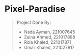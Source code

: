 # Pixel-Paradise

>Project Done By:
>- Nada Ayman, 221007645
>- Zeina Ahmed, 221017888
>- Rola Khaled, 221017871
>- Omar Khaled, 221027817
